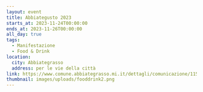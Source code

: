 ```yaml
---
layout: event
title: Abbiategusto 2023
starts_at: 2023-11-24T00:00:00
ends_at: 2023-11-26T00:00:00
all_day: true
tags:
  - Manifestazione
  - Food & Drink
location:
  city: Abbiategrasso
  address: per le vie della città
link: https://www.comune.abbiategrasso.mi.it/dettagli/comunicazione/1152
thumbnail: images/uploads/fooddrink2.png
---
```

